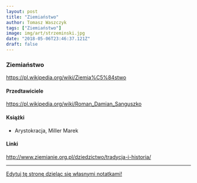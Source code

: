 ```yaml
---
layout: post
title: "Ziemiaństwo"
author: Tomasz Waszczyk
tags: ["Ziemiaństwo"]
image: img/art/strzeminski.jpg
date: "2018-05-06T23:46:37.121Z"
draft: false
---
```


### Ziemiaństwo

https://pl.wikipedia.org/wiki/Ziemia%C5%84stwo

#### Przedtawiciele

https://pl.wikipedia.org/wiki/Roman_Damian_Sanguszko

#### Książki

* Arystokracja, Miller Marek

#### Linki

http://www.ziemianie.org.pl/dziedzictwo/tradycja-i-historia/

---

<a href="https://github.com/TomaszWaszczyk/historia.waszczyk.com/edit/master/src/content/ziemianstwo.md" target="_blank">Edytuj tę stronę dzieląc się własnymi notatkami!</a>

